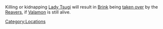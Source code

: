 Killing or kidnapping [Lady Tsugi](Lady_Tsugi.md "wikilink") will result in
[Brink](Brink.md "wikilink") being [taken over](Town_Overrides.md "wikilink")
by the [Reavers](02%20-%20Projects%20&%20Wikis/Kenshi/Kenshi%20Wiki/Kenshi%20Wiki%20Template/00%20-%20World%20Data/Brink/Reavers.md "wikilink"), if [Valamon](Valamon.md "wikilink")
is still alive.

[Category:Locations](Category:Locations "wikilink")